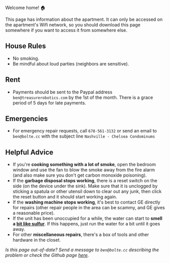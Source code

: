 Welcome home! 🏠

This page has information about the apartment. It can only be accessed on the apartment's Wifi network, so you should download this page somewhere if you want to access it from somewhere else.

## House Rules

- No smoking.
- Be mindful about loud parties (neighbors are sensitive).

## Rent

- Payments should be sent to the Paypal address `ben@treasurerobotics.com` by the 1st of the month. There is a grace period of 5 days for late payments.

## Emergencies

- For emergency repair requests, call `678-561-3132` or send an email to `ben@bolte.cc` with the subject line `Nashville - Chelsea Condominums`

## Helpful Advice

- If you're **cooking something with a lot of smoke**, open the bedroom window and use the fan to blow the smoke away from the fire alarm (and also make sure you don't get carbon monoxide poisoning).
- If the **garbage disposal stops working**, there is a reset switch on the side (on the device under the sink). Make sure that it is unclogged by sticking a spatula or other utensil down to clear out any junk, then click the reset button and it should start working again.
- If the **washing machine stops working**, it's best to contact GE directly for repairs (other repair people in the area can be scammy, and GE gives a reasonable price).
- If the unit has been unoccupied for a while, the water can start to **smell a [bit like sulfur][sulfur-smell-explained]**. If this happens, just run the water for a bit until it goes away.
- For other **miscellaneous repairs**, there's a box of tools and other hardware in the closet.

*Is this page out-of-date? Send a message to `ben@bolte.cc` describing the problem or check the Github page [here][github-page].*

[github-page]: https://github.com/codekansas/home-server/tree/nashville-chelsea
[sulfur-smell-explained]: https://www.culligan.com/blog/sulfur-smell-in-water-where-does-it-come-from
